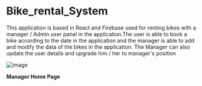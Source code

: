# Bike_rental_System

<a href="https://uniquemozilla22.github.io/Bike_rental_System/"></a>

This application is based in React and Firebase used for renting bikes with a manager / Admin user panel in the application.The user is able to book a bike according to the date in the application and the manager is able to add and modify the data of the bikes in the application. The Manager can also update the user details and upgrade him / her to manager's position


![image](https://user-images.githubusercontent.com/49606627/186515854-369514e1-b00f-4081-a5ea-adffa62205c8.png)
<p><strong>Manager Home Page</strong></p>
